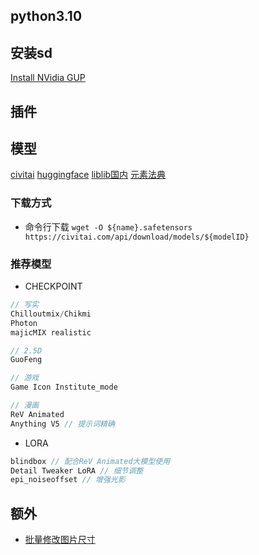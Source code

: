 ## python3.10

## 安装sd
[Install NVidia GUP](https://github.com/AUTOMATIC1111/stable-diffusion-webui/wiki/Install-and-Run-on-NVidia-GPUs)

## 插件

## 模型
[civitai](https://civitai.com/)
[huggingface](https://huggingface.co/)
[liblib国内](https://www.liblib.ai/)
[元素法典](https://docs.qq.com/doc/DWHl3am5Zb05QbGVs)

### 下载方式
* 命令行下载
`wget -O ${name}.safetensors https://civitai.com/api/download/models/${modelID}`

### 推荐模型
* CHECKPOINT
```js
// 写实
Chilloutmix/Chikmi
Photon
majicMIX realistic

// 2.5D
GuoFeng

// 游戏
Game Icon Institute_mode

// 漫画
ReV Animated
Anything V5 // 提示词精确
```

* LORA
```js
blindbox // 配合ReV Animated大模型使用
Detail Tweaker LoRA // 细节调整
epi_noiseoffset // 增强光影
```

## 额外
* [批量修改图片尺寸](https://www.birme.net/)
